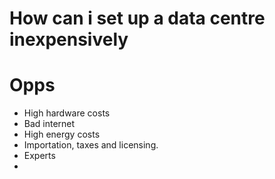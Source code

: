 # How can i set up a data centre inexpensively

# Opps

- High hardware costs
- Bad internet
- High energy costs
- Importation, taxes and licensing.
- Experts
-